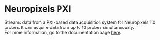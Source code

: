 # Neuropixels PXI
Streams data from a PXI-based data acquisition system for Neuropixels 1.0 probes. It can acquire data from up to 16 probes simultaneously.\
For more information, go to the documentation page [here](https://open-ephys.github.io/gui-docs/User-Manual/Plugins/Neuropixels-PXI.html).
